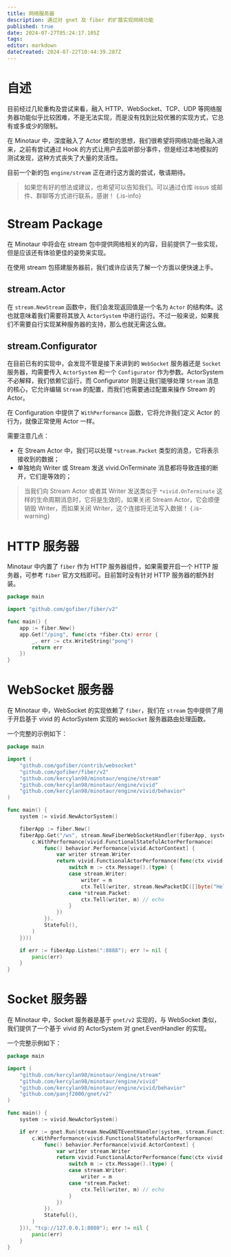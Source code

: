 ```yaml
---
title: 网络服务器
description: 通过对 gnet 及 fiber 的扩展实现网络功能
published: true
date: 2024-07-27T05:24:17.105Z
tags: 
editor: markdown
dateCreated: 2024-07-22T10:44:39.287Z
---
```


# 自述

目前经过几轮重构及尝试来看，融入 HTTP、WebSocket、TCP、UDP 等网络服务器功能似乎比较困难，不是无法实现，而是没有找到比较优雅的实现方式，它总有或多或少的限制。

在 Minotaur 中，深度融入了 Actor 模型的思想，我们很希望将网络功能也融入进来，之前有尝试通过 Hook 的方式让用户去监听部分事件，但是经过本地模拟的测试发现，这种方式丧失了大量的灵活性。

目前一个新的包 `engine/stream` 正在进行这方面的尝试，敬请期待。

> 如果您有好的想法或建议，也希望可以告知我们。可以通过仓库 issus 或邮件、群聊等方式进行联系，感谢！
{.is-info}

# Stream Package

在 Minotaur 中将会在 stream 包中提供网络相关的内容，目前提供了一些实现，但是应该还有体验更佳的姿势来实现。

在使用 stream 包搭建服务器前，我们或许应该先了解一个方面以便快速上手。

## stream.Actor

在 `stream.NewStream` 函数中，我们会发现返回值是一个名为 `Actor` 的结构体。这也就意味着我们需要将其放入 `ActorSystem` 中进行运行。不过一般来说，如果我们不需要自行实现某种服务器的支持，那么也就无需这么做。

## stream.Configurator

在目前已有的实现中，会发现不管是接下来讲到的 `WebSocket` 服务器还是 `Socket` 服务器，均需要传入 `ActorSystem` 和一个 `Configurator` 作为参数。ActorSystem 不必解释，我们依赖它运行，而 Configurator 则是让我们能够处理 `Stream` 消息的核心，它允许编辑 `Stream` 的配置，而我们也需要通过配置来操作 Stream 的 Actor。

在 Configuration 中提供了 `WithPerformance` 函数，它将允许我们定义 Actor 的行为，就像正常使用 Actor 一样。

需要注意几点：
- 在 Stream Actor 中，我们可以处理 `*stream.Packet` 类型的消息，它将表示接收到的数据；
- 单独地向 Writer 或 Stream 发送 vivid.OnTerminate 消息都将导致连接的断开，它们是等效的；

> 当我们向 Stream Actor 或者其 Writer 发送类似于 `*vivid.OnTerminate` 这样的生命周期消息时，它将是生效的，如果关闭 Stream Actor，它会顺便销毁 Writer，而如果关闭 Writer，这个连接将无法写入数据！
{.is-warning}



# HTTP 服务器

Minotaur 中内置了 `fiber` 作为 HTTP 服务器组件，如果需要开启一个 HTTP 服务器，可参考 `fiber` 官方文档即可。目前暂时没有针对 HTTP 服务器的额外封装。

```go
package main

import "github.com/gofiber/fiber/v2"

func main() {
	app := fiber.New()
	app.Get("/ping", func(ctx *fiber.Ctx) error {
		_, err := ctx.WriteString("pong")
		return err
	})
}
```

# WebSocket 服务器

在 Minotaur 中，WebSocket 的实现依赖了 `fiber`，我们在 `stream` 包中提供了用于开启基于 vivid 的 ActorSystem 实现的 `WebSocket` 服务器路由处理函数。

一个完整的示例如下：

```go 
package main

import (
	"github.com/gofiber/contrib/websocket"
	"github.com/gofiber/fiber/v2"
	"github.com/kercylan98/minotaur/engine/stream"
	"github.com/kercylan98/minotaur/engine/vivid"
	"github.com/kercylan98/minotaur/engine/vivid/behavior"
)

func main() {
	system := vivid.NewActorSystem()

	fiberApp := fiber.New()
	fiberApp.Get("/ws", stream.NewFiberWebSocketHandler(fiberApp, system, stream.FunctionalConfigurator(func(c *stream.Configuration) {
		c.WithPerformance(vivid.FunctionalStatefulActorPerformance(
			func() behavior.Performance[vivid.ActorContext] {
				var writer stream.Writer
				return vivid.FunctionalActorPerformance(func(ctx vivid.ActorContext) {
					switch m := ctx.Message().(type) {
					case stream.Writer:
						writer = m
						ctx.Tell(writer, stream.NewPacketDC([]byte("Hello!"), websocket.TextMessage))
					case *stream.Packet:
						ctx.Tell(writer, m) // echo
					}
				})
			}).
			Stateful(),
		)
	})))

	if err := fiberApp.Listen(":8888"); err != nil {
		panic(err)
	}
}

```

# Socket 服务器
在 Minotaur 中，Socket 服务器是基于 `gnet/v2` 实现的，与 WebSocket 类似，我们提供了一个基于 vivid 的 ActorSystem 对 gnet.EventHandler 的实现。

一个完整示例如下：

```go
package main

import (
	"github.com/kercylan98/minotaur/engine/stream"
	"github.com/kercylan98/minotaur/engine/vivid"
	"github.com/kercylan98/minotaur/engine/vivid/behavior"
	"github.com/panjf2000/gnet/v2"
)

func main() {
	system := vivid.NewActorSystem()

	if err := gnet.Run(stream.NewGNETEventHandler(system, stream.FunctionalConfigurator(func(c *stream.Configuration) {
		c.WithPerformance(vivid.FunctionalStatefulActorPerformance(
			func() behavior.Performance[vivid.ActorContext] {
				var writer stream.Writer
				return vivid.FunctionalActorPerformance(func(ctx vivid.ActorContext) {
					switch m := ctx.Message().(type) {
					case stream.Writer:
						writer = m
					case *stream.Packet:
						ctx.Tell(writer, m) // echo
					}
				})
			}).
			Stateful(),
		)
	})), "tcp://127.0.0.1:8080"); err != nil {
		panic(err)
	}
}
```